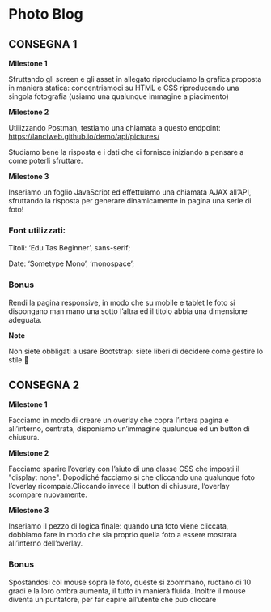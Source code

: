 # Photo Blog

## CONSEGNA 1

**Milestone 1**

Sfruttando gli screen e gli asset in allegato riproduciamo la grafica proposta
in maniera statica: concentriamoci su HTML e CSS riproducendo una singola
fotografia (usiamo una qualunque immagine a piacimento)

**Milestone 2**

Utilizzando Postman, testiamo una chiamata a questo endpoint:
https://lanciweb.github.io/demo/api/pictures/

Studiamo bene la risposta e i dati che ci fornisce iniziando a pensare a come
poterli sfruttare.

**Milestone 3**

Inseriamo un foglio JavaScript ed effettuiamo una chiamata AJAX all’API,
sfruttando la risposta per generare dinamicamente in pagina una serie di foto!

### Font utilizzati:

Titoli: ‘Edu Tas Beginner’, sans-serif;

Date: ‘Sometype Mono’, ‘monospace’;

### Bonus

Rendi la pagina responsive, in modo che su mobile e tablet le foto si dispongano
man mano una sotto l’altra ed il titolo abbia una dimensione adeguata.

**Note**

Non siete obbligati a usare Bootstrap: siete liberi di decidere come gestire lo
stile 🙂

## CONSEGNA 2

**Milestone 1**

Facciamo in modo di creare un overlay che copra l’intera pagina e all’interno,
centrata, disponiamo un’immagine qualunque ed un button di chiusura.

**Milestone 2**

Facciamo sparire l’overlay con l’aiuto di una classe CSS che imposti il
"display: none". Dopodiché facciamo sì che cliccando una qualunque foto
l’overlay ricompaia.Cliccando invece il button di chiusura, l’overlay scompare
nuovamente.

**Milestone 3**

Inseriamo il pezzo di logica finale: quando una foto viene cliccata, dobbiamo
fare in modo che sia proprio quella foto a essere mostrata all’interno
dell’overlay.

### Bonus

Spostandosi col mouse sopra le foto, queste si zoommano, ruotano di 10 gradi e
la loro ombra aumenta, il tutto in manierà fluida. Inoltre il mouse diventa un
puntatore, per far capire all’utente che può cliccare
